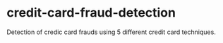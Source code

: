 # credit-card-fraud-detection
Detection of credic card frauds using 5 different credit card techniques.

# 

